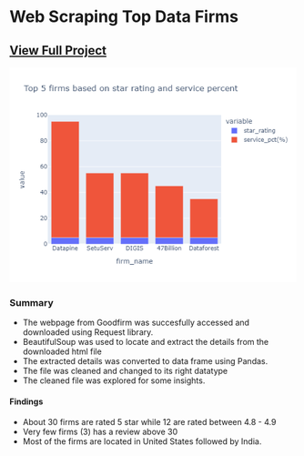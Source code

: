 # Web Scraping Top Data Firms
## [View Full Project](https://nbviewer.org/github/TelRich/Data-Analytics-Company-Web-Scraping/blob/main/top_da_company.ipynb)

![](newplot.png)

### Summary

* The webpage from Goodfirm was succesfully accessed and downloaded using Request library. 
* BeautifulSoup was used to locate and extract the details from the downloaded html file
* The extracted details was converted to data frame using Pandas.
* The file was cleaned and changed to its right datatype
* The cleaned file was explored for some insights.

#### Findings
* About 30 firms are rated 5 star while 12 are rated between 4.8 - 4.9
* Very few firms (3) has a review above 30
* Most of the firms are located in United States followed by India.